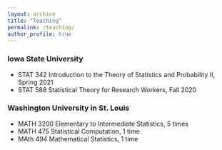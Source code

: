 ```yaml
---
layout: archive
title: "Teaching"
permalink: /teaching/
author_profile: true
---
```


### Iowa State University
* STAT 342 Introduction to the Theory of Statistics and Probability II, Spring 2021
* STAT 588 Statistical Theory for Research Workers, Fall 2020


### Washington University in St. Louis
* MATH 3200 Elementary to Intermediate Statistics, 5 times
* MATH 475 Statistical Computation, 1 time
* MAth 494 Mathematical Statistics, 1 time
